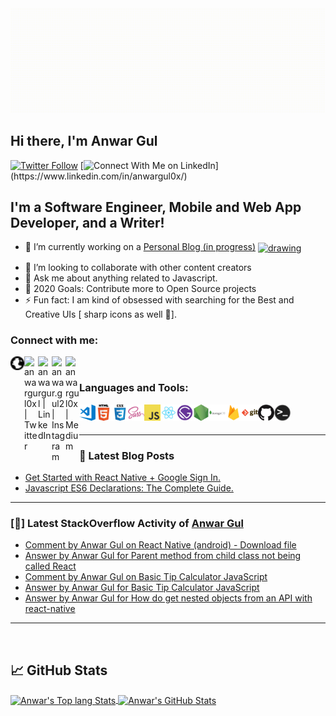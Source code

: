 <img  src="https://github.com/anwargul0x/anwargul0x/blob/master/GH.gif?raw=true" alt="banner"/>

## Hi there, I'm Anwar Gul 

<!-- aka [DevSparkz][website] 👋 -->
[![Twitter Follow](https://img.shields.io/twitter/follow/anwargul0x?label=Follow)](https://twitter.com/anwargul0x)
[![Connect With Me on LinkedIn](https://img.shields.io/badge/-Anwar%20Gul-blue?style=flat-square&logo=Linkedin&logoColor=white&link=https%3A%2F%2Fwww.linkedin.com%2Fin%2Fanwargul0x%2F&fbclid=IwAR0fc3cK4ATFcILMwWAy1H6sjw0U-r9JJrdf9N3HKSsB_bpnIAtk-0-zFzg")](https://www.linkedin.com/in/anwargul0x/)

## I'm a Software Engineer, Mobile and Web App Developer, and a Writer!
<!-- - 🔭 I’m currently working on a [VS Code Course][website]! -->
- 🔭 I’m currently working on a [ Personal Blog (in progress)](https://www.devsparkz.com)
[<img src="https://www.devsparkz.com/assets/logo.png" alt="drawing" align="center" width="120"/>][website]
<!-- - 🌱 I’m currently learning everything 🤣 -->
- 👯 I’m looking to collaborate with other content creators
- 💬 Ask me about anything related to Javascript.
- 🥅 2020 Goals: Contribute more to Open Source projects
- ⚡ Fun fact: I am kind of obsessed with searching for the Best and Creative UIs [ sharp icons as well 🤣]. 

### Connect with me:

[<img align="left" alt="devsparkz.com" width="22px" src="https://raw.githubusercontent.com/iconic/open-iconic/master/svg/globe.svg" />][website]

[<img align="left" alt="anwargul0x | Twitter" width="22px" src="https://cdn.jsdelivr.net/npm/simple-icons@v3/icons/twitter.svg" />][twitter]
[<img align="left" alt="anwargul | LinkedIn" width="22px" src="https://cdn.jsdelivr.net/npm/simple-icons@v3/icons/linkedin.svg" />][linkedin]

[<img align="left" alt="anwar.gul2 | Instagram" width="22px" src="https://cdn.jsdelivr.net/npm/simple-icons@v3/icons/instagram.svg" />][instagram]

[<img align="left" alt="anwargul0x | Medium" width="22px" src="https://cdn.jsdelivr.net/npm/simple-icons@3/icons/medium.svg" />][medium]


<br />

### Languages and Tools:

<img align="left" alt="Visual Studio Code" width="26px" src="https://raw.githubusercontent.com/github/explore/80688e429a7d4ef2fca1e82350fe8e3517d3494d/topics/visual-studio-code/visual-studio-code.png" />
<img align="left" alt="HTML5" width="26px" src="https://raw.githubusercontent.com/github/explore/80688e429a7d4ef2fca1e82350fe8e3517d3494d/topics/html/html.png" />
<img align="left" alt="CSS3" width="26px" src="https://raw.githubusercontent.com/github/explore/80688e429a7d4ef2fca1e82350fe8e3517d3494d/topics/css/css.png" />
<img align="left" alt="Sass" width="26px" src="https://raw.githubusercontent.com/github/explore/80688e429a7d4ef2fca1e82350fe8e3517d3494d/topics/sass/sass.png" />
<img align="left" alt="JavaScript" width="26px" src="https://raw.githubusercontent.com/github/explore/80688e429a7d4ef2fca1e82350fe8e3517d3494d/topics/javascript/javascript.png" />
<img align="left" alt="React" width="26px" src="https://raw.githubusercontent.com/github/explore/80688e429a7d4ef2fca1e82350fe8e3517d3494d/topics/react/react.png" />
<img align="left" alt="Gatsby" width="26px" src="https://raw.githubusercontent.com/github/explore/e94815998e4e0713912fed477a1f346ec04c3da2/topics/gatsby/gatsby.png" />
<img align="left" alt="Node.js" width="26px" src="https://raw.githubusercontent.com/github/explore/80688e429a7d4ef2fca1e82350fe8e3517d3494d/topics/nodejs/nodejs.png" />
<img align="left" alt="MongoDB" width="26px" src="https://raw.githubusercontent.com/github/explore/80688e429a7d4ef2fca1e82350fe8e3517d3494d/topics/mongodb/mongodb.png" />
<img align="left" alt="GraphQL" width="26px" src="https://raw.githubusercontent.com/github/explore/80688e429a7d4ef2fca1e82350fe8e3517d3494d/topics/firebase/firebase.png" />
<img align="left" alt="Git" width="26px" src="https://raw.githubusercontent.com/github/explore/80688e429a7d4ef2fca1e82350fe8e3517d3494d/topics/git/git.png" />
<img align="left" alt="GitHub" width="26px" src="https://raw.githubusercontent.com/github/explore/78df643247d429f6cc873026c0622819ad797942/topics/github/github.png" />
<img align="left" alt="HTML5" width="26px" src="https://raw.githubusercontent.com/github/explore/80688e429a7d4ef2fca1e82350fe8e3517d3494d/topics/terminal/terminal.png" />

<br />
<br />

---


### 📕 Latest Blog Posts
<!-- BLOG-POST-LIST:START -->
- [Get Started with React Native + Google Sign In.](https://levelup.gitconnected.com/get-started-with-react-native-google-sign-in-4a03cef373c5?source=rss-ef408e4ef1e5------2)
- [Javascript ES6 Declarations: The Complete Guide.](https://medium.com/swlh/javascript-es6-declarations-the-complete-guide-485d51039dd1?source=rss-ef408e4ef1e5------2)
<!-- BLOG-POST-LIST:END -->

---


###  [&#xf16c;] Latest StackOverflow Activity of [Anwar Gul](https://stackoverflow.com/users/story/9945969)
<!-- STACKOVERFLOW:START -->
- [Comment by Anwar Gul on React Native (android) - Download file](https://stackoverflow.com/questions/62380902/react-native-android-download-file)
- [Answer by Anwar Gul for Parent method from child class not being called React](https://stackoverflow.com/questions/62305451/parent-method-from-child-class-not-being-called-react/62305808#62305808)
- [Comment by Anwar Gul on Basic Tip Calculator JavaScript](https://stackoverflow.com/questions/62233815/basic-tip-calculator-javascript)
- [Answer by Anwar Gul for Basic Tip Calculator JavaScript](https://stackoverflow.com/questions/62233815/basic-tip-calculator-javascript/62233854#62233854)
- [Answer by Anwar Gul for How do get nested objects from an API with react-native](https://stackoverflow.com/questions/62063417/how-do-get-nested-objects-from-an-api-with-react-native/62063980#62063980)
<!-- STACKOVERFLOW:END -->

---

<br/>

## &#x1f4c8; GitHub Stats

<a href="https://github.com/anwargul0x/anwargul0x">
  <img align="center" src="https://github-readme-stats.vercel.app/api/top-langs/?username=anwargul0x&layout=compact&theme=dark" alt="Anwar's Top lang Stats" height="195px" />
</a>
<a href="https://github.com/anwargul0x/anwargul0x">
  <img align="center" src="https://github-readme-stats.vercel.app/api?username=anwargul0x&show_icons=true&hide_border=true&theme=dark" alt="Anwar's GitHub Stats" />
</a>

<br/>



[website]: https://www.devsparkz.com
[twitter]: https://twitter.com/anwargul0x

[instagram]: https://instagram.com/anwar.gul2
[linkedin]: https://linkedin.com/in/anwargul0x
[medium]: https://www.medium.com/@anwargul0x
